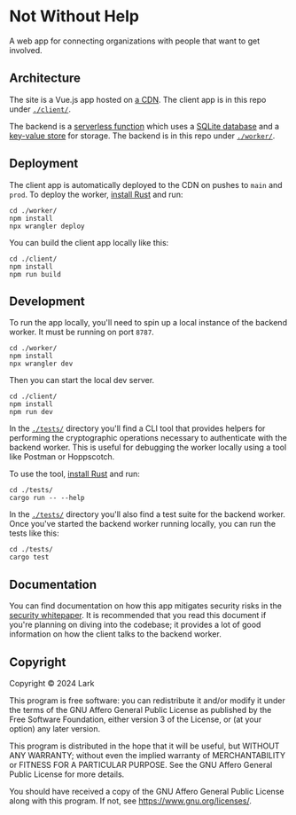 # Not Without Help

A web app for connecting organizations with people that want to get involved.

## Architecture

The site is a Vue.js app hosted on [a
CDN](https://developers.cloudflare.com/pages). The client app is in this repo
under [`./client/`](./client).

The backend is a [serverless
function](https://developers.cloudflare.com/workers/) which uses a [SQLite
database](https://developers.cloudflare.com/d1/) and a [key-value
store](https://developers.cloudflare.com/kv/) for storage. The backend is in
this repo under [`./worker/`](./worker).

## Deployment

The client app is automatically deployed to the CDN on pushes to `main` and
`prod`. To deploy the worker, [install
Rust](https://www.rust-lang.org/tools/install) and run:

```shell
cd ./worker/
npm install
npx wrangler deploy
```

You can build the client app locally like this:

```shell
cd ./client/
npm install
npm run build
```

## Development

To run the app locally, you'll need to spin up a local instance of the backend
worker. It must be running on port `8787`.

```shell
cd ./worker/
npm install
npx wrangler dev
```

Then you can start the local dev server.

```shell
cd ./client/
npm install
npm run dev
```

In the [`./tests/`](./tests/) directory you'll find a CLI tool that provides
helpers for performing the cryptographic operations necessary to authenticate
with the backend worker. This is useful for debugging the worker locally using
a tool like Postman or Hoppscotch.

To use the tool, [install Rust](https://www.rust-lang.org/tools/install) and
run:

```shell
cd ./tests/
cargo run -- --help
```

In the [`./tests/`](./tests/) directory you'll also find a test suite for the
backend worker. Once you've started the backend worker running locally, you can
run the tests like this:

```shell
cd ./tests/
cargo test
```

## Documentation

You can find documentation on how this app mitigates security risks in the
[security whitepaper](./docs/security-whitepaper.md). It is recommended that
you read this document if you're planning on diving into the codebase; it
provides a lot of good information on how the client talks to the backend
worker.

## Copyright

Copyright © 2024 Lark

This program is free software: you can redistribute it and/or modify it under
the terms of the GNU Affero General Public License as published by the Free
Software Foundation, either version 3 of the License, or (at your option) any
later version.

This program is distributed in the hope that it will be useful, but WITHOUT ANY
WARRANTY; without even the implied warranty of MERCHANTABILITY or FITNESS FOR A
PARTICULAR PURPOSE. See the GNU Affero General Public License for more details.

You should have received a copy of the GNU Affero General Public License along
with this program. If not, see <https://www.gnu.org/licenses/>.
